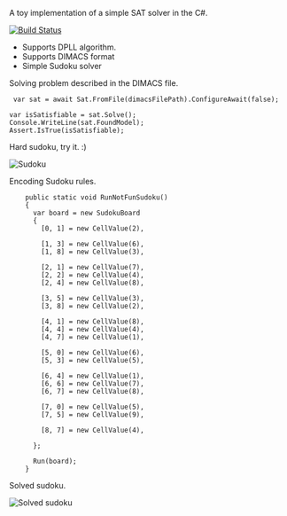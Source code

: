 A toy implementation of a simple SAT solver in the C#.

[![Build Status](https://dev.azure.com/rene0884/RSat/_apis/build/status/renestein.SAT?branchName=master)](https://dev.azure.com/rene0884/RSat/_build/latest?definitionId=1&branchName=master)
* Supports DPLL algorithm.
* Supports DIMACS format
* Simple Sudoku solver

Solving problem described in the DIMACS file.
``` 
 var sat = await Sat.FromFile(dimacsFilePath).ConfigureAwait(false);

var isSatisfiable = sat.Solve();
Console.WriteLine(sat.FoundModel);
Assert.IsTrue(isSatisfiable);

 ```



Hard sudoku, try it. :)

![Sudoku](https://snipboard.io/CfnwtH.jpg "Sudoku")


Encoding Sudoku rules.
```
    public static void RunNotFunSudoku()
    {
      var board = new SudokuBoard
      {
        [0, 1] = new CellValue(2),

        [1, 3] = new CellValue(6),
        [1, 8] = new CellValue(3),

        [2, 1] = new CellValue(7),
        [2, 2] = new CellValue(4),
        [2, 4] = new CellValue(8),

        [3, 5] = new CellValue(3),
        [3, 8] = new CellValue(2),

        [4, 1] = new CellValue(8),
        [4, 4] = new CellValue(4),
        [4, 7] = new CellValue(1),

        [5, 0] = new CellValue(6),
        [5, 3] = new CellValue(5),

        [6, 4] = new CellValue(1),
        [6, 6] = new CellValue(7),
        [6, 7] = new CellValue(8),

        [7, 0] = new CellValue(5),
        [7, 5] = new CellValue(9),

        [8, 7] = new CellValue(4),

      };

      Run(board);
    }
 ```
 Solved sudoku.
 
 ![Solved sudoku](https://snipboard.io/dbPcBW.jpg "Sudoku")


